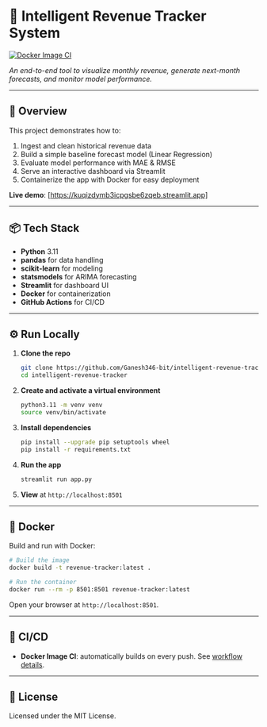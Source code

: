 # 🚀 Intelligent Revenue Tracker System

[![Docker Image CI](https://github.com/Ganesh346-bit/intelligent-revenue-tracker/actions/workflows/docker-image.yml/badge.svg)](https://github.com/Ganesh346-bit/intelligent-revenue-tracker/actions/workflows/docker-image.yml)

*An end-to-end tool to visualize monthly revenue, generate next-month forecasts, and monitor model performance.*

---

## 📝 Overview

This project demonstrates how to:

1. Ingest and clean historical revenue data
2. Build a simple baseline forecast model (Linear Regression)
3. Evaluate model performance with MAE & RMSE
4. Serve an interactive dashboard via Streamlit
5. Containerize the app with Docker for easy deployment

**Live demo**: [https://kuqizdymb3icpgsbe6zqeb.streamlit.app]

---

## 📦 Tech Stack

* **Python** 3.11
* **pandas** for data handling
* **scikit-learn** for modeling
* **statsmodels** for ARIMA forecasting
* **Streamlit** for dashboard UI
* **Docker** for containerization
* **GitHub Actions** for CI/CD

---

## ⚙️ Run Locally

1. **Clone the repo**

   ```bash
   git clone https://github.com/Ganesh346-bit/intelligent-revenue-tracker.git
   cd intelligent-revenue-tracker
   ```
2. **Create and activate a virtual environment**

   ```bash
   python3.11 -m venv venv
   source venv/bin/activate
   ```
3. **Install dependencies**

   ```bash
   pip install --upgrade pip setuptools wheel
   pip install -r requirements.txt
   ```
4. **Run the app**

   ```bash
   streamlit run app.py
   ```
5. **View** at `http://localhost:8501`

---

## 🐳 Docker

Build and run with Docker:

```bash
# Build the image
docker build -t revenue-tracker:latest .

# Run the container
docker run --rm -p 8501:8501 revenue-tracker:latest
```

Open your browser at `http://localhost:8501`.

---

## 🔄 CI/CD

* **Docker Image CI**: automatically builds on every push. See [workflow details](https://github.com/Ganesh346-bit/intelligent-revenue-tracker/actions/workflows/docker-image.yml).

---

## 📄 License

Licensed under the MIT License.
